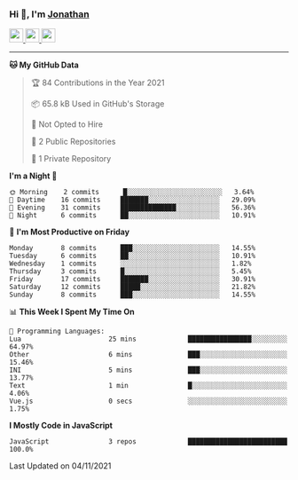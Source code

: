 ### Hi 👋, I'm [Jonathan](https://jonathan-d.ch) 


<p>
  <a href="https://www.twitter.com/redkill2108">
    <img src="https://img.shields.io/badge/twitter-%231DA1F2.svg?&style=for-the-badge&logo=twitter&logoColor=white" height=25>
  </a>
  <a href="https://www.linkedin.com/in/jdebetaz">
    <img src="https://img.shields.io/badge/linkedin-%230077B5.svg?&style=for-the-badge&logo=linkedin&logoColor=white" height=25>
  </a>
  <a href="https://www.instagram.com/jdebetaz/">
    <img src="https://img.shields.io/badge/instagram-%23E4405F.svg?&style=for-the-badge&logo=instagram&logoColor=white" height=25>
  </a>
</p>

-------

<!--START_SECTION:waka-->
**🐱 My GitHub Data** 

> 🏆 84 Contributions in the Year 2021
 > 
> 📦 65.8 kB Used in GitHub's Storage 
 > 
> 🚫 Not Opted to Hire
 > 
> 📜 2 Public Repositories 
 > 
> 🔑 1 Private Repository 
 > 
**I'm a Night 🦉** 

```text
🌞 Morning    2 commits      █░░░░░░░░░░░░░░░░░░░░░░░░   3.64% 
🌆 Daytime    16 commits     ███████░░░░░░░░░░░░░░░░░░   29.09% 
🌃 Evening    31 commits     ██████████████░░░░░░░░░░░   56.36% 
🌙 Night      6 commits      ██░░░░░░░░░░░░░░░░░░░░░░░   10.91%

```
📅 **I'm Most Productive on Friday** 

```text
Monday       8 commits      ███░░░░░░░░░░░░░░░░░░░░░░   14.55% 
Tuesday      6 commits      ██░░░░░░░░░░░░░░░░░░░░░░░   10.91% 
Wednesday    1 commits      ░░░░░░░░░░░░░░░░░░░░░░░░░   1.82% 
Thursday     3 commits      █░░░░░░░░░░░░░░░░░░░░░░░░   5.45% 
Friday       17 commits     ███████░░░░░░░░░░░░░░░░░░   30.91% 
Saturday     12 commits     █████░░░░░░░░░░░░░░░░░░░░   21.82% 
Sunday       8 commits      ███░░░░░░░░░░░░░░░░░░░░░░   14.55%

```


📊 **This Week I Spent My Time On** 

```text
💬 Programming Languages: 
Lua                      25 mins             ████████████████░░░░░░░░░   64.97% 
Other                    6 mins              ███░░░░░░░░░░░░░░░░░░░░░░   15.46% 
INI                      5 mins              ███░░░░░░░░░░░░░░░░░░░░░░   13.77% 
Text                     1 min               █░░░░░░░░░░░░░░░░░░░░░░░░   4.06% 
Vue.js                   0 secs              ░░░░░░░░░░░░░░░░░░░░░░░░░   1.75%

```

**I Mostly Code in JavaScript** 

```text
JavaScript               3 repos             █████████████████████████   100.0%

```



 Last Updated on 04/11/2021
<!--END_SECTION:waka-->
